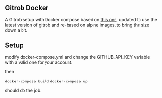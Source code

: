 Gitrob Docker
--

A Gitrob setup with Docker compose based on [this one](https://github.com/met-office-lab/gitrob-docker), updated to use the latest version of gitrob and re-based on alpine images, to bring the size down a bit.

Setup
--

modify docker-compose.yml and change the GITHUB_API_KEY variable with a valid one for your account.

then 

`docker-compose build`
`docker-compose up`

should do the job.